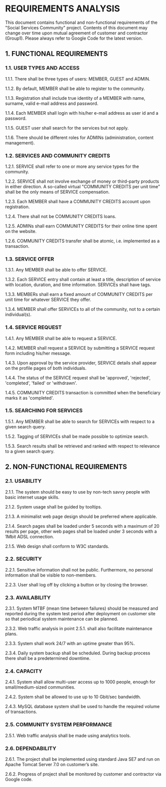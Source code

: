 # REQUIREMENTS ANALYSIS #
This document contains functional and non-functional requirements of the "Social Services Community" project. Contents of this document may change over time upon mutual agreement of customer and contractor (Group1). Please always refer to Google Code for the latest version.

## 1. FUNCTIONAL REQUIREMENTS ##

### 1.1. USER TYPES AND ACCESS ###
1.1.1. There shall be three types of users: MEMBER, GUEST and ADMIN.

1.1.2. By default, MEMBER shall be able to register to the community.

1.1.3. Registration shall include true identity of a MEMBER with name, surname, valid e-mail address and password.

1.1.4. Each MEMBER shall login with his/her e-mail address as user id and a password.

1.1.5. GUEST user shall search for the services but not apply.

1.1.6. There should be different roles for ADMINs (administration, content management).

### 1.2. SERVICES AND COMMUNITY CREDITS ###

1.2.1. SERVICE shall refer to one or more any service types for the community.

1.2.2. SERVICE shall not involve exchange of money or third-party products in either direction. A so-called virtual "COMMUNITY CREDITS per unit time" shall be the only means of SERVICE compensation.

1.2.3. Each MEMBER shall have a COMMUNITY CREDITS account upon registration.

1.2.4. There shall not be COMMUNITY CREDITS loans.

1.2.5. ADMINs shall earn COMMUNITY CREDITS for their online time spent on the website.

1.2.6. COMMUNITY CREDITS transfer shall be atomic, i.e. implemented as a transaction.

### 1.3. SERVICE OFFER ###

1.3.1. Any MEMBER shall be able to offer SERVICE.

1.3.2. Each SERVICE entry shall contain at least a title, description of service with location, duration, and time information. SERVICEs shall have tags.

1.3.3. MEMBERs shall earn a fixed amount of COMMUNITY CREDITS per unit time for whatever SERVICE they offer.

1.3.4. MEMBER shall offer SERVICEs to all of the community, not to a certain individual(s).

### 1.4. SERVICE REQUEST ###

1.4.1. Any MEMBER shall be able to request a SERVICE.

1.4.2. MEMBER shall request a SERVICE by submitting a SERVICE request form including his/her message.

1.4.3. Upon approval by the service provider, SERVICE details shall appear on the profile pages of both individuals.

1.4.4. The status of the SERVICE request shall be 'approved', 'rejected', 'completed', 'failed' or 'withdrawn'.

1.4.5. COMMUNITY CREDITS transaction is committed when the beneficiary marks it as 'completed'.

### 1.5. SEARCHING FOR SERVICES ###

1.5.1. Any MEMBER shall be able to search for SERVICEs with respect to a given search query.

1.5.2. Tagging of SERVICEs shall be made possible to optimize search.

1.5.3. Search results shall be retrieved and ranked with respect to relevance to a given search query.

## 2. NON-FUNCTIONAL REQUIREMENTS ##

### 2.1. USABILITY ###

2.1.1. The system should be easy to use by non-tech savvy people with basic internet usage skills.

2.1.2. System usage shall be guided by tooltips.

2.1.3. A minimalist web page design should be preferred where applicable.

2.1.4. Search pages shall be loaded under 5 seconds with a maximum of 20 results per page, other web pages shall be loaded under 3 seconds with a 1Mbit ADSL connection.

2.1.5. Web design shall conform to W3C standards.

### 2.2. SECURITY ###

2.2.1. Sensitive information shall not be public. Furthermore, no personal information shall be visible to non-members.

2.2.3. User shall log off by clicking a button or by closing the browser.

### 2.3. AVAILABILITY ###

2.3.1. System MTBF (mean time between failures) should be measured and reported during the system test period after deployment on customer site so that periodical system maintenance can be planned.

2.3.2. Web traffic analysis in point 2.5.1. shall also facilitate maintenance plans.

2.3.3. System shall work 24/7 with an uptime greater than 95%.

2.3.4. Daily system backup shall be scheduled. During backup process there shall be a predetermined downtime.

### 2.4. CAPACITY ###

2.4.1. System shall allow multi-user access up to 1000 people, enough for small/medium-sized communities.

2.4.2. System shall be allowed to use up to 10 Gbit/sec bandwidth.

2.4.3. MySQL database system shall be used to handle the required volume of transactions.

### 2.5. COMMUNITY SYSTEM PERFORMANCE ###

2.5.1. Web traffic analysis shall be made using analytics tools.

### 2.6. DEPENDABILITY ###

2.6.1. The project shall be implemented using standard Java SE7 and run on Apache Tomcat Server 7.0 on customer’s site.

2.6.2. Progress of project shall be monitored by customer and contractor via Google code.